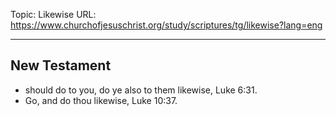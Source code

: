 Topic: Likewise
URL: https://www.churchofjesuschrist.org/study/scriptures/tg/likewise?lang=eng

---

## New Testament

- should do to you, do ye also to them likewise, Luke 6:31.
- Go, and do thou likewise, Luke 10:37.

